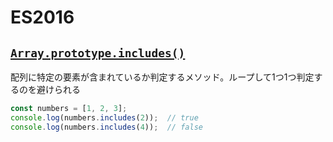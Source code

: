 # ES2016

## [`Array.prototype.includes()`](https://developer.mozilla.org/ja/docs/Web/JavaScript/Reference/Global_Objects/Array/includes)

配列に特定の要素が含まれているか判定するメソッド。ループして1つ1つ判定するのを避けられる

```js
const numbers = [1, 2, 3];
console.log(numbers.includes(2));  // true
console.log(numbers.includes(4));  // false
```
